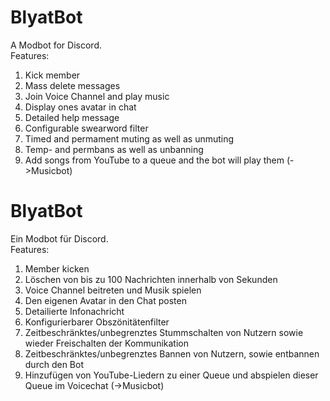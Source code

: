 # BlyatBot

A Modbot for Discord.  
Features:  
1. Kick member  
2. Mass delete messages  
3. Join Voice Channel and play music
4. Display ones avatar in chat
5. Detailed help message
6. Configurable swearword filter  
7. Timed and permament muting as well as unmuting
8. Temp- and permbans as well as unbanning
9. Add songs from YouTube to a queue and the bot will play them (->Musicbot)


# BlyatBot

Ein Modbot für Discord.  
Features:  
1. Member kicken 
2. Löschen von bis zu 100 Nachrichten innerhalb von Sekunden  
3. Voice Channel beitreten und Musik spielen
4. Den eigenen Avatar in den Chat posten
5. Detailierte Infonachricht
6. Konfigurierbarer Obszönitätenfilter  
7. Zeitbeschränktes/unbegrenztes Stummschalten von Nutzern sowie wieder Freischalten der Kommunikation
8. Zeitbeschränktes/unbegrenztes Bannen von Nutzern, sowie entbannen durch den Bot
9. Hinzufügen von YouTube-Liedern zu einer Queue und abspielen dieser Queue im Voicechat (->Musicbot)

